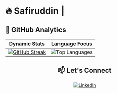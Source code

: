 # 🔥 Safiruddin | 

## 🚀 GitHub Analytics

<div align="center">
  
| Dynamic Stats | Language Focus |
|--------------|----------------|
| [![GitHub Streak](https://streak-stats.demolab.com?user=safi-sfn&theme=radical&hide_border=true&date_format=j%20M%5B%20Y%5D)](https://git.io/streak-stats) |![Top Languages](https://github-readme-stats.vercel.app/api/top-langs/?username=safi-sfn&layout=compact&theme=radical)|



## 📫 Let's Connect
[![LinkedIn](https://img.shields.io/badge/-LinkedIn-0077B5?logo=linkedin&logoColor=white)](https://www.linkedin.com/in/md-safiruddin-600514208/)




